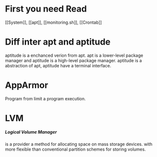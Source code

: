 # First you need Read
[[System]], [[apt]], [[monitoring.sh]], [[Crontab]] 
# Diff inter apt and aptitude
aptitude is a enchanced verion from apt. apt is a lower-level package manager and aptitude is a high-level package manager.
aptitude is a abstraction of apt, aptitude have a terminal interface.
# AppArmor
Program from limit a program execution.
# LVM
##### Logical Volume Manager
is a provider a method for allocating space on mass storage devices. with more flexible than conventional partition schemes for storing volumes.
